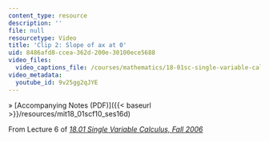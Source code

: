 ```yaml
---
content_type: resource
description: ''
file: null
resourcetype: Video
title: 'Clip 2: Slope of ax at 0'
uid: 8486afd8-ccea-362d-200e-30100ece5688
video_files:
  video_captions_file: /courses/mathematics/18-01sc-single-variable-calculus-fall-2010/1.-differentiation/part-b-implicit-differentiation-and-inverse-functions/session-16-the-derivative-of-a-x/clip-2-slope-of-ax-at-0/9v25gg2qJYE.vtt
video_metadata:
  youtube_id: 9v25gg2qJYE
---
```


» [Accompanying Notes (PDF)]({{< baseurl >}}/resources/mit18_01scf10_ses16d)

From Lecture 6 of [_18.01 Single Variable Calculus, Fall 2006_](/courses/18-01-single-variable-calculus-fall-2006/pages/video-lectures)